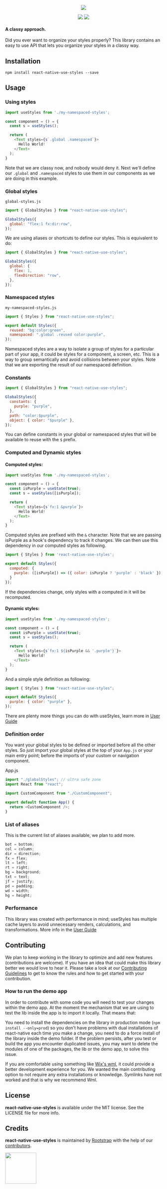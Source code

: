 <p align="center"><img src="resources/logo.png" /></p>

<p align="center">
  <img src="https://img.shields.io/github/license/Naereen/StrapDown.js.svg" />
  <img src="https://travis-ci.com/rootstrap/react-native-use-styles.svg?branch=main" />
<p>

#### A classy approach.

Did you ever want to organize your styles properly? This library contains an easy to use API that lets you organize your styles in a classy way.

## Installation

```
npm install react-native-use-styles --save
```

## Usage

### Using styles

```js
import useStyles from './my-namespaced-styles';

const component = () ⇒ {
  const s = useStyles();

  return (
    <Text styles={s`.global .namespaced`}>
      Hello World!
    </Text>
  );
}
```

Note that we are classy now, and nobody would deny it. Next we'll define our `.global` and `.namespaced` styles to use them in our components as we are doing in this example.

### Global styles

`global-styles.js`

```js
import { GlobalStyles } from "react-native-use-styles";

GlobalStyles({
  global: "flex:1 fx:dir:row",
});
```

We are using aliases or shortcuts to define our styles. This is equivalent to do:

```js
import { GlobalStyles } from "react-native-use-styles";

GlobalStyles({
  global: {
    flex: 1,
    flexDirection: "row",
  },
});
```

### Namespaced styles

`my-namespaced-styles.js`

```js
import { Styles } from "react-native-use-styles";

export default Styles({
  reused: "bg:color:green",
  namespaced: ".global .reused color:purple",
});
```

Namespaced styles are a way to isolate a group of styles for a particular part of your app, it could be styles for a component, a screen, etc. This is a way to group semantically and avoid collisions between your styles. Note that we are exporting the result of our namespaced definition.

### Constants

```js
import { GlobalStyles } from "react-native-use-styles";

GlobalStyles({
  constants: {
    purple: "purple",
  },
  path: "color:$purple",
  object: { color: "$purple" },
});
```

You can define constants in your global or namespaced styles that will be available to reuse with the `$` prefix.

### Computed and Dynamic styles

#### Computed styles:

```js
import useStyles from './my-namespaced-styles';

const component = () ⇒ {
  const isPurple = useState(true);
  const s = useStyles([isPurple]);

  return (
    <Text styles={s`fx:1 &purple`}>
      Hello World!
    </Text>
  );
}
```

Computed styles are prefixed with the `&` character. Note that we are passing isPurple as a hook's dependency to track it changes. We can then use this dependency in our computed styles as following.

```js
import { Styles } from 'react-native-use-styles';

export default Styles({
  computed: {
    purple: ([isPurple]) => ({ color: isPurple ? 'purple' : 'black' });
  }
});
```

If the dependencies change, only styles with a computed in it will be recomputed.

#### Dynamic styles:

```js
import useStyles from './my-namespaced-styles';

const component = () ⇒ {
  const isPurple = useState(true);
  const s = useStyles();

  return (
    <Text styles={s`fx:1 ${isPurple && '.purple'}`}>
      Hello World!
    </Text>
  );
}
```

And a simple style definition as following:

```js
import { Styles } from "react-native-use-styles";

export default Styles({
  purple: { color: "purple" },
});
```

There are plenty more things you can do with useStyles, learn more in [User Guide](USER_GUIDE.md)

### Definition order

You want your global styles to be defined or imported before all the other styles. So just import your global styles at the top of your `App.js` or your main entry point; before the imports of your custom or navigation component.

App.js

```js
import "./globalStyles"; // ultra safe zone
import React from "react";

import CustomComponent from "./CustomComponent";

export default function App() {
  return <CustomComponent />;
}
```

### List of aliases

This is the current list of aliases available, we plan to add more.

```js
bot = bottom;
col = column;
dir = direction;
fx = flex;
lt = left;
rt = right;
bg = background;
txt = text;
jf = justify;
pd = padding;
wd = width;
hg = height;
```

### Performance

This library was created with performance in mind; useStyles has multiple cache layers to avoid unnecessary renders, calculations, and transformations. More info in the [User Guide](USER_GUIDE.md)

## Contributing

We plan to keep working in the library to optimize and add new features (contributions are welcome). If you have an idea that could make this library better we would love to hear it. Please take a look at our [Contributing Guidelines](CONTRIBUTING.md) to get to know the rules and how to get started with your contribution.

### How to run the demo app

In order to contribute with some code you will need to test your changes within the demo app. At the moment the mechanism that we are using to test the lib inside the app is to import it locally. That means that:

You need to install the dependencies on the library in production mode (`npm install --only=prod`) so you don't have problems with dual installations of react-native each time you make a change, you need to do a force install of the library inside the demo folder. If the problem persists, after you test or build the app you encounter duplicated issues, you may want to delete the modules of one of the packages, the lib or the demo app, to solve this issue.

If you are comfortable using something like [Wix's wml](https://github.com/wix/wml), it could provide a better development experience for you. We wanted the main contributing option to not require any extra installations or knowledge. Symlinks have not worked and that is why we recommend Wml.

## License

**react-native-use-styles** is available under the MIT license. See the LICENSE file for more info.

## Credits

**react-native-use-styles** is maintained by [Rootstrap](http://www.rootstrap.com) with the help of our [contributors](https://github.com/rootstrap/react-native-use-styles/contributors).

[<img src="https://s3-us-west-1.amazonaws.com/rootstrap.com/img/rs.png" width="100"/>](http://www.rootstrap.com)
